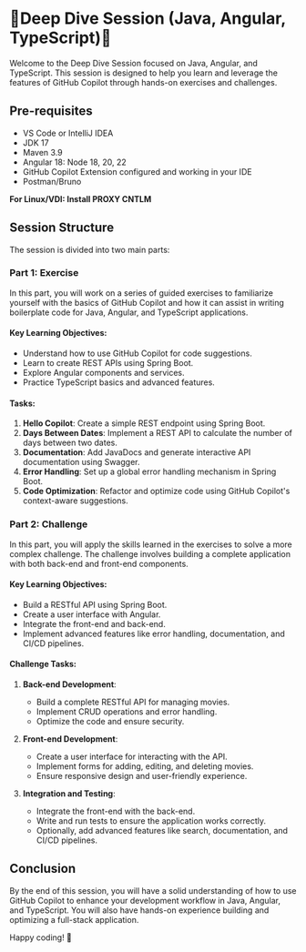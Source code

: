 # 🚀Deep Dive Session (Java, Angular, TypeScript)🚀

Welcome to the Deep Dive Session focused on Java, Angular, and TypeScript. This session is designed to help you learn and leverage the features of GitHub Copilot through hands-on exercises and challenges.

## Pre-requisites

- VS Code or IntelliJ IDEA
- JDK 17
- Maven 3.9
- Angular 18: Node 18, 20, 22
- GitHub Copilot Extension configured and working in your IDE
- Postman/Bruno

**For Linux/VDI: Install PROXY CNTLM**

## Session Structure

The session is divided into two main parts:

### Part 1: Exercise

In this part, you will work on a series of guided exercises to familiarize yourself with the basics of GitHub Copilot and how it can assist in writing boilerplate code for Java, Angular, and TypeScript applications.

#### Key Learning Objectives:
- Understand how to use GitHub Copilot for code suggestions.
- Learn to create REST APIs using Spring Boot.
- Explore Angular components and services.
- Practice TypeScript basics and advanced features.

#### Tasks:
1. **Hello Copilot**: Create a simple REST endpoint using Spring Boot.
2. **Days Between Dates**: Implement a REST API to calculate the number of days between two dates.
3. **Documentation**: Add JavaDocs and generate interactive API documentation using Swagger.
4. **Error Handling**: Set up a global error handling mechanism in Spring Boot.
5. **Code Optimization**: Refactor and optimize code using GitHub Copilot's context-aware suggestions.

### Part 2: Challenge

In this part, you will apply the skills learned in the exercises to solve a more complex challenge. The challenge involves building a complete application with both back-end and front-end components.

#### Key Learning Objectives:
- Build a RESTful API using Spring Boot.
- Create a user interface with Angular.
- Integrate the front-end and back-end.
- Implement advanced features like error handling, documentation, and CI/CD pipelines.

#### Challenge Tasks:
1. **Back-end Development**: 
   - Build a complete RESTful API for managing movies.
   - Implement CRUD operations and error handling.
   - Optimize the code and ensure security.

2. **Front-end Development**: 
   - Create a user interface for interacting with the API.
   - Implement forms for adding, editing, and deleting movies.
   - Ensure responsive design and user-friendly experience.

3. **Integration and Testing**: 
   - Integrate the front-end with the back-end.
   - Write and run tests to ensure the application works correctly.
   - Optionally, add advanced features like search, documentation, and CI/CD pipelines.

## Conclusion

By the end of this session, you will have a solid understanding of how to use GitHub Copilot to enhance your development workflow in Java, Angular, and TypeScript. You will also have hands-on experience building and optimizing a full-stack application.

Happy coding! 🚀